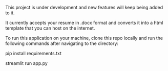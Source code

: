 This project is under development and new features will keep being added to it.

It currently accepts your resume in .docx format and converts it into a html template that you can host on the internet.

To run this application on your machine, clone this repo locally and run the following commands after navigating to the directory:

pip install requirements.txt

streamlit run app.py
